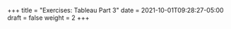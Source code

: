 +++
title = "Exercises: Tableau Part 3"
date = 2021-10-01T09:28:27-05:00
draft = false
weight = 2
+++

